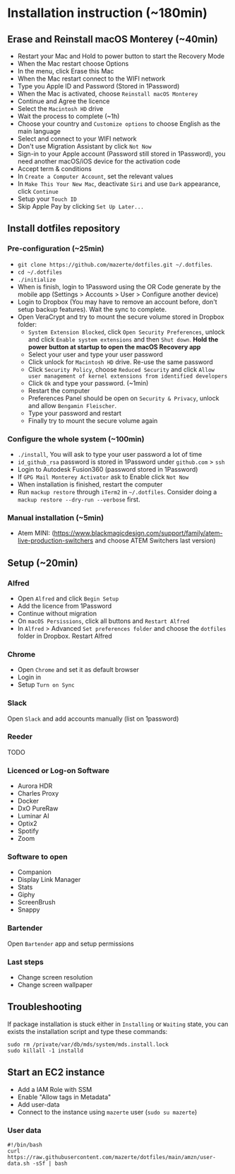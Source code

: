 # Installation instruction (~180min)

## Erase and Reinstall macOS Monterey (~40min)

- Restart your Mac and Hold to power button to start the Recovery Mode
- When the Mac restart choose Options
- In the menu, click Erase this Mac
- When the Mac restart connect to the WIFI network
- Type you Apple ID and Password (Stored in 1Password)
- When the Mac is activated, choose `Reinstall macOS Monterey`
- Continue and Agree the licence
- Select the `Macintosh HD` drive
- Wait the process to complete (~1h)
- Choose your country and `Customize options` to choose English as the main language
- Select and connect to your WIFI network
- Don't use Migration Assistant by click `Not Now`
- Sign-in to your Apple account (Password still stored in 1Password), you need another macOS/iOS device for the activation code
- Accept term & conditions
- In `Create a Computer Account`, set the relevant values
- In `Make This Your New Mac`, deactivate `Siri` and use `Dark` appearance, click `Continue`
- Setup your `Touch ID`
- Skip Apple Pay by clicking `Set Up Later...`

## Install dotfiles repository

### Pre-configuration (~25min)

- `git clone https://github.com/mazerte/dotfiles.git ~/.dotfiles`.
- `cd ~/.dotfiles`
- `./initialize`
- When is finish, login to 1Password using the OR Code generate by the mobile app (Settings > Accounts > User > Configure another device)
- Login to Dropbox (You may have to remove an account before, don't setup backup features). Wait the sync to complete.
- Open VeraCrypt and try to mount the secure volume stored in Dropbox folder:
  - `System Extension Blocked`, click `Open Security Preferences`, unlock and click `Enable system extensions` and then `Shut down`. **Hold the power button at startup to open the macOS Recovery app**
  - Select your user and type your user password
  - Click unlock for `Macintosh HD` drive. Re-use the same password
  - Click `Security Policy`, choose `Reduced Security` and click `Allow user management of kernel extensions from identified developers`
  - Click `Ok` and type your password. (~1min)
  - Restart the computer
  - Preferences Panel should be open on `Security & Privacy`, unlock and allow `Bengamin Fleischer`.
  - Type your password and restart
  - Finally try to mount the secure volume again

### Configure the whole system (~100min)

- `./install`, You will ask to type your user password a lot of time
- `id_github_rsa` password is stored in 1Password under `github.com` > `ssh`
- Login to Autodesk Fusion360 (password stored in 1Password)
- If `GPG Mail Monterey Activator` ask to Enable click `Not Now`
- When installation is finished, restart the computer
- Run `mackup restore` through `iTerm2` in `~/.dotfiles`. Consider doing a `mackup restore --dry-run --verbose` first.

### Manual installation (~5min)

- Atem MINI: (https://www.blackmagicdesign.com/support/family/atem-live-production-switchers and choose ATEM Switchers last version)

## Setup (~20min)

### Alfred

- Open `Alfred` and click `Begin Setup`
- Add the licence from 1Password
- Continue without migration
- On `macOS Persissions`, click all buttons and `Restart Alfred`
- In `Alfred` > Advanced `Set preferences folder` and choose the `dotfiles` folder in Dropbox. Restart Alfred

### Chrome

- Open `Chrome` and set it as default browser
- Login in
- Setup `Turn on Sync`

### Slack

Open `Slack` and add accounts manually (list on 1password)

### Reeder

TODO

### Licenced or Log-on Software

- Aurora HDR
- Charles Proxy
- Docker
- DxO PureRaw
- Luminar AI
- Optix2
- Spotify
- Zoom

### Software to open

- Companion
- Display Link Manager
- Stats
- Giphy
- ScreenBrush
- Snappy

### Bartender

Open `Bartender` app and setup permissions

### Last steps

- Change screen resolution
- Change screen wallpaper

## Troubleshooting

If package installation is stuck either in `Installing` or `Waiting` state, you can exists the installation script and type these commands:

```
sudo rm /private/var/db/mds/system/mds.install.lock
sudo killall -1 installd
```

## Start an EC2 instance

- Add a IAM Role with SSM
- Enable "Allow tags in Metadata"
- Add user-data
- Connect to the instance using `mazerte` user (`sudo su mazerte`)

### User data

```
#!/bin/bash
curl https://raw.githubusercontent.com/mazerte/dotfiles/main/amzn/user-data.sh -sSf | bash
```
